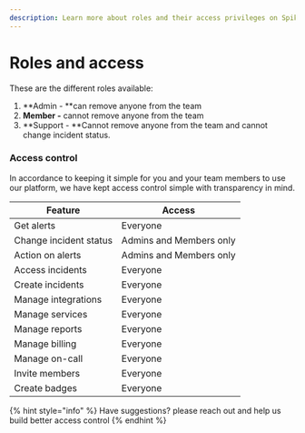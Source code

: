 ```yaml
---
description: Learn more about roles and their access privileges on Spike.sh
---
```


# Roles and access

These are the different roles available:

1. **Admin - **can remove anyone from the team
2. **Member -** cannot remove anyone from the team
3. **Support - **Cannot remove anyone from the team and cannot change incident status. 

### Access control

In accordance to keeping it simple for you and your team members to use our platform, we have kept access control simple with transparency in mind. 

| Feature                | Access                  |
| ---------------------- | ----------------------- |
| Get alerts             | Everyone                |
| Change incident status | Admins and Members only |
| Action on alerts       | Admins and Members only |
| Access incidents       | Everyone                |
| Create incidents       | Everyone                |
| Manage integrations    | Everyone                |
| Manage services        | Everyone                |
| Manage reports         | Everyone                |
| Manage billing         | Everyone                |
| Manage on-call         | Everyone                |
| Invite members         | Everyone                |
| Create badges          | Everyone                |

{% hint style="info" %}
Have suggestions? please reach out and help us build better access control
{% endhint %}
